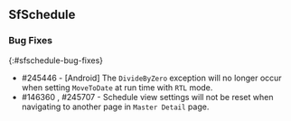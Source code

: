 ## SfSchedule

### Bug Fixes
{:#sfschedule-bug-fixes}

* \#245446 - [Android] The `DivideByZero` exception will no longer occur when setting `MoveToDate` at run time with `RTL` mode.
* \#146360 , \#245707 - Schedule view settings will not be reset when navigating to another page in `Master Detail` page.
